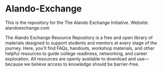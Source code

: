 # Alando-Exchange
This is the repository for the The Alando Exchange Initiative. Website: alandoexchange.com

The Alando Exchange Resource Repository is a free and open library of materials designed to support students and mentors at every stage of the journey. Here, you’ll find FAQs, handouts, workshop materials, and other helpful resources to guide college readiness, networking, and career exploration. All resources are openly available to download and use—because we believe access to knowledge should be barrier-free.
